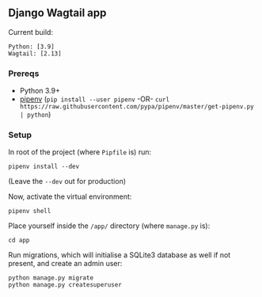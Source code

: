 ## Django Wagtail app

Current build:
```
Python: [3.9]
Wagtail: [2.13]
```

### Prereqs

- Python 3.9+
- [pipenv](https://pipenv.pypa.io/en/latest/) (`pip install --user pipenv` -OR- `curl https://raw.githubusercontent.com/pypa/pipenv/master/get-pipenv.py | python`)

### Setup

In root of the project (where `Pipfile` is) run:

```
pipenv install --dev
```
(Leave the `--dev` out for production)

Now, activate the virtual environment:

```
pipenv shell
```

Place yourself inside the `/app/` directory (where `manage.py` is):

```
cd app
```

Run migrations, which will initialise a SQLite3 database as well if not present, and create an admin user:

```
python manage.py migrate
python manage.py createsuperuser
```
